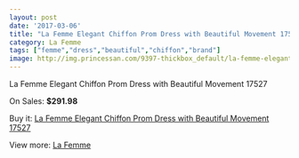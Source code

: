 ```yaml
---
layout: post
date: '2017-03-06'
title: "La Femme Elegant Chiffon Prom Dress with Beautiful Movement 17527"
category: La Femme
tags: ["femme","dress","beautiful","chiffon","brand"]
image: http://img.princessan.com/9397-thickbox_default/la-femme-elegant-chiffon-prom-dress-with-beautiful-movement-17527.jpg
---
```

La Femme Elegant Chiffon Prom Dress with Beautiful Movement 17527

On Sales: **$291.98**
<a href="https://www.princessan.com/en/la-femme/4112-la-femme-elegant-chiffon-prom-dress-with-beautiful-movement-17527.html"><amp-img layout="responsive" width="600" height="600" src="//img.princessan.com/9397-thickbox_default/la-femme-elegant-chiffon-prom-dress-with-beautiful-movement-17527.jpg" alt="La Femme Elegant Chiffon Prom Dress with Beautiful Movement 17527 0" /></a>
<a href="https://www.princessan.com/en/la-femme/4112-la-femme-elegant-chiffon-prom-dress-with-beautiful-movement-17527.html"><amp-img layout="responsive" width="600" height="600" src="//img.princessan.com/9400-thickbox_default/la-femme-elegant-chiffon-prom-dress-with-beautiful-movement-17527.jpg" alt="La Femme Elegant Chiffon Prom Dress with Beautiful Movement 17527 1" /></a>
<a href="https://www.princessan.com/en/la-femme/4112-la-femme-elegant-chiffon-prom-dress-with-beautiful-movement-17527.html"><amp-img layout="responsive" width="600" height="600" src="//img.princessan.com/9399-thickbox_default/la-femme-elegant-chiffon-prom-dress-with-beautiful-movement-17527.jpg" alt="La Femme Elegant Chiffon Prom Dress with Beautiful Movement 17527 2" /></a>
<a href="https://www.princessan.com/en/la-femme/4112-la-femme-elegant-chiffon-prom-dress-with-beautiful-movement-17527.html"><amp-img layout="responsive" width="600" height="600" src="//img.princessan.com/9398-thickbox_default/la-femme-elegant-chiffon-prom-dress-with-beautiful-movement-17527.jpg" alt="La Femme Elegant Chiffon Prom Dress with Beautiful Movement 17527 3" /></a>

Buy it: [La Femme Elegant Chiffon Prom Dress with Beautiful Movement 17527](https://www.princessan.com/en/la-femme/4112-la-femme-elegant-chiffon-prom-dress-with-beautiful-movement-17527.html "La Femme Elegant Chiffon Prom Dress with Beautiful Movement 17527")

View more: [La Femme](https://www.princessan.com/en/28-la-femme "La Femme")